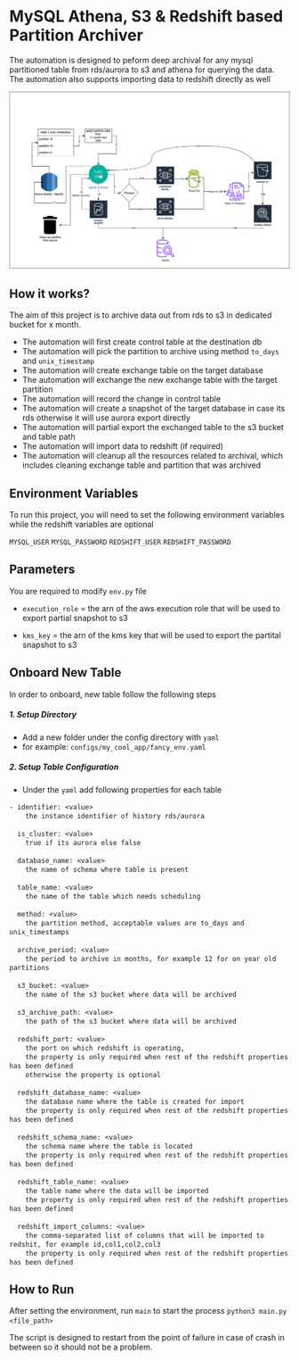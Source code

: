 # MySQL Athena, S3 & Redshift based Partition Archiver

The automation is designed to peform deep archival for any mysql partitioned table from rds/aurora to s3 and athena for querying the data. The automation also supports importing data to redshift directly as well

![workflow](img/workflow.png)

## How it works?

The aim of this project is to archive data out from rds to s3 in dedicated bucket for x month.

- The automation will first create control table at the destination db
- The automation will pick the partition to archive using method `to_days` and `unix_timestamp`
- The automation will create exchange table on the target database
- The automation will exchange the new exchange table with the target partition
- The automation will record the change in control table
- The automation will create a snapshot of the target database in case its rds otherwise it will use aurora export directly
- The automation will partial export the exchanged table to the s3 bucket and table path
- The automation will import data to redshift (if required)
- The automation will cleanup all the resources related to archival, which includes cleaning exchange table and partition that was archived

## Environment Variables

To run this project, you will need to set the following environment variables while the redshift variables are optional

`MYSQL_USER`
`MYSQL_PASSWORD`
`REDSHIFT_USER`
`REDSHIFT_PASSWORD`

## Parameters

You are required to modify `env.py` file 

- `execution_role` = the arn of the aws execution role that will be used to export partial snapshot to s3

- `kms_key` = the arn of the kms key that will be used to export the partital snapshot to s3
## Onboard New Table
In order to onboard, new table follow the following steps

##### 1. Setup Directory 
 - Add a new folder under the config directory with `yaml`
 - for example: `configs/my_cool_app/fancy_env.yaml`

##### 2. Setup Table Configuration
 - Under the `yaml` add following properties for each table
```
- identifier: <value>
    the instance identifier of history rds/aurora
  
  is_cluster: <value>
    true if its aurora else false
  
  database_name: <value>
    the name of schema where table is present
  
  table_name: <value>
    the name of the table which needs scheduling
  
  method: <value>
    the partition method, acceptable values are to_days and unix_timestamps
  
  archive_period: <value> 
    the period to archive in months, for example 12 for on year old partitions
  
  s3_bucket: <value> 
    the name of the s3 bucket where data will be archived
  
  s3_archive_path: <value> 
    the path of the s3 bucket where data will be archived

  redshift_port: <value>
    the port on which redshift is operating, 
    the property is only required when rest of the redshift properties has been defined
    otherwise the property is optional
  
  redshift_database_name: <value>
    the database name where the table is created for import
    the property is only required when rest of the redshift properties has been defined

  redshift_schema_name: <value>
    the schema name where the table is located
    the property is only required when rest of the redshift properties has been defined

  redshift_table_name: <value>
    the table name where the data will be imported
    the property is only required when rest of the redshift properties has been defined

  redshift_import_columns: <value>
    the comma-separated list of columns that will be imported to redshit, for example id,col1,col2,col3
    the property is only required when rest of the redshift properties has been defined
```

## How to Run
After setting the environment, run `main` to start the process
`python3 main.py <file_path>`

The script is designed to restart from the point of failure in case of crash in between so it should not be a problem.
